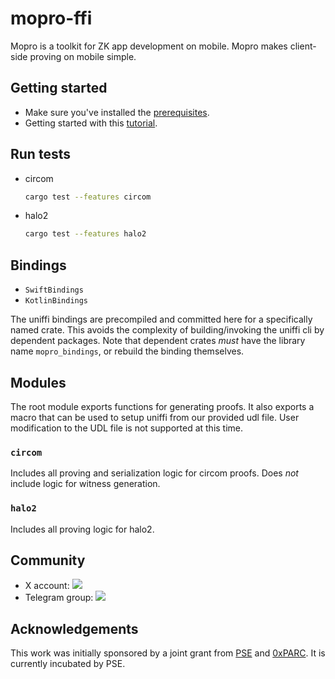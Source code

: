 # mopro-ffi

Mopro is a toolkit for ZK app development on mobile. Mopro makes client-side proving on mobile simple.

## Getting started

- Make sure you've installed the [prerequisites](https://zkmopro.org/docs/prerequisites).
- Getting started with this [tutorial](https://zkmopro.org/docs/getting-started/rust-setup).

## Run tests

- circom
  ```sh
  cargo test --features circom
  ```
- halo2
  ```sh
  cargo test --features halo2
  ```

## Bindings

- `SwiftBindings`
- `KotlinBindings`

The uniffi bindings are precompiled and committed here for a specifically named crate. This avoids the complexity of building/invoking the uniffi cli by dependent packages. Note that dependent crates _must_ have the library name `mopro_bindings`, or rebuild the binding themselves.

## Modules

The root module exports functions for generating proofs. It also exports a macro that can be used to setup uniffi from our provided udl file. User modification to the UDL file is not supported at this time.

### `circom`

Includes all proving and serialization logic for circom proofs. Does _not_ include logic for witness generation.

### `halo2`

Includes all proving logic for halo2. 

## Community

- X account: <a href="https://twitter.com/zkmopro"><img src="https://img.shields.io/twitter/follow/zkmopro?style=flat-square&logo=x&label=zkmopro"></a>
- Telegram group: <a href="https://t.me/zkmopro"><img src="https://img.shields.io/badge/telegram-@zkmopro-blue.svg?style=flat-square&logo=telegram"></a>

## Acknowledgements

This work was initially sponsored by a joint grant from [PSE](https://pse.dev/) and [0xPARC](https://0xparc.org/). It is currently incubated by PSE.